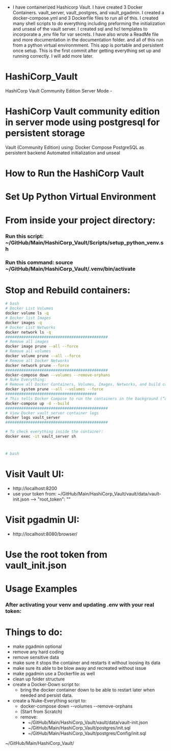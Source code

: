 # 
- I have containerized Hashicorp Vault. I have created 3 Docker Containers. vault_server, vault_postgres, and vault_pgadmin. I created a docker-compose.yml and 3 Dockerfile files to run all of this. I created many shell scripts to do everything including preforming  the initialization and unseal of the vault server. I created sql and hcl templates to incorporate a ,env file for var secrets. I have also wrote a ReadMe file and more documentation in the documentation folder. and all of this run from a python virtual environmment. This app is portable and persistent once setup. This is the first commit after getting everything set up and running correctly. I will add more later.

# HashiCorp_Vault
HashiCorp Vault Community Edition Server Mode - 

# HashiCorp Vault community edition in server mode using postgresql for persistent storage
Vault (Community Edition) using:
Docker Compose
PostgreSQL as persistent backend
Automated initialization and unseal

# How to Run the HashiCorp Vault

# Set Up Python Virtual Environment

# From inside your project directory:
### Run this script: ~/GitHub/Main/HashiCorp_Vault/Scripts/setup_python_venv.sh
### Run this command: source ~/GitHub/Main/HashiCorp_Vault/.venv/bin/activate

# Stop and Rebuild containers:
```bash
# bash
# Docker List Volumes
docker volume ls -q
# Docker list Images
docker images -q
# Docker List Networks
docker network ls -q
#############################################
# Remove all images
docker image prune --all --force
# Remove all volumes
docker volume prune --all --force
# Remove all Docker Networks
docker network prune --force 
#############################################
docker-compose down --volumes --remove-orphans
# Nuke Everything:
# Remove all Docker Containers, Volumes, Images, Networks, and build cache
docker system prune --all --volumes --force
########################################
# This tells Docker Compose to run the containers in the background (“detached mode”).
docker-compose up -d --build
#############################################
# View Docker vault_server container logs
docker logs vault_server
#############################################
```

```bash
# To check everything inside the container:
docker exec -it vault_server sh
```



# 
```bash
# bash

```

# Visit Vault UI:
- http://localhost:8200
- use your token from: ~/GitHub/Main/HashiCorp_Vault/vault/data/vault-init.json --> "root_token": ""

# Visit pgadmin UI:
- http://localhost:8080/browser/

# Use the root token from vault_init.json

# Usage Examples
### After activating your venv and updating .env with your real token:

# Things to do:
- make pgadmin optional 
- remove any hard coding
- remove sensitive data 
- make sure it stops the container and restarts it without loosing its data
- make sure its able to be blow away and recreated without issue
- make pgadmin use a Dockerfile as well
- clean up folder structure
- create a Docker-Down script to:
    - bring the docker container down to be able to restart later when needed and persist data.
- create a Nuke-Everything script to:
    - docker-compose down --volumes --remove-orphans
    - (Start from Scratch)
    - remove:  
        - ~/GitHub/Main/HashiCorp_Vault/vault/data/vault-init.json
        - ~/GitHub/Main/HashiCorp_Vault/postgres/init.sql
        - ~/GitHub/Main/HashiCorp_Vault/postgres/Config/init.sql

~/GitHub/Main/HashiCorp_Vault/
